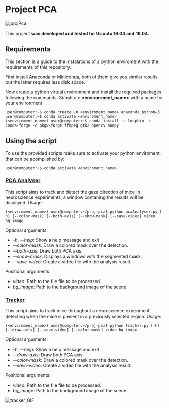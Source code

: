 # Project PCA

![projPca](./readme_imgs/main.gif)

This project **was developed and tested for Ubuntu 16.04 and 18.04.**

## Requirements

This section is a guide to the instalations of a python enviroment with the requirements of this repository.

First install [Anaconda](https://www.anaconda.com/distribution/) or [Miniconda](https://docs.conda.io/en/latest/miniconda.html), both of them give you similar results but the latter requires less disk space.

Now create a python virtual environment and install the required packages following the commands. Substitute **<environment_name>** with a name for your environment

```console
user@computer:~$ conda create -n <enviroment_name> anaconda python=3
user@computer:~$ conda activate <enviroment_name>
(<enviroment_name>) user@computer:~$ conda install -c loopbio -c conda-forge -c pkgw-forge ffmpeg gtk2 opencv numpy 
```

## Using the script

To use the provided scripts make sure to activate your python enviroment, that can be acomplished by:

```console
user@computer:~$ conda activate <enviroment_name>
```

### [PCA Analyser](./pcaAnalyser.py)

This script aims to track and detect the gaze direction of mice in neuroscience experiments, a window contaning the results will be displayed. Usage:

```console
(<enviroment_name>) user@computer:~/proj-pca$ python pcaAnalyser.py [-h] [--color-mask] [--both-axis] [--show-mask] [--save-video] video bg_image
```

Optional arguments:

* *-h*, *--help*: Show a help message and exit
* *--color-mask*: Draw a colored mask over the detection.
* *--both-axis*: Draw both PCA axis.
* *--show-mask*: Displays a windows with the segmented mask.
* *--save-video*: Create a video file with the analysis result.

Positional arguments:

* *video*: Path to the file file to be processed.
* *bg_image*: Path to the background image of the scene.

### [Tracker](./tracker.py)

This script aims to track mice throughout a neuroscience experiment detecting when the mice is present in a previously selected region. Usage:

```console
(<enviroment_name>) user@computer:~/proj-pca$ python tracker.py [-h] [--draw-axis] [--save-video] [--color-mask] video bg_image
```

Optional arguments:

* *-h*, *--help*: Show a help message and exit
* *--draw-axis*: Draw both PCA axis.
* *--color-mask*: Draw a colored mask over the detection.
* *--save-video*: Create a video file with the analysis result.

Positional arguments:

* *video*: Path to the file file to be processed.
* *bg_image*: Path to the background image of the scene.

![tracker_GIF](./readme_imgs/tracker.gif)
